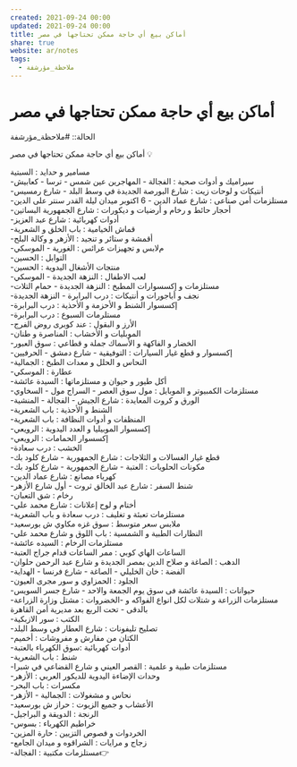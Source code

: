 ```yaml
---  
created: 2021-09-24 00:00  
updated: 2021-09-24 00:00  
title: أماكن بيع أي حاجة ممكن تحتاجها في مصر  
share: true  
website: ar/notes  
tags:  
  - ملاحظة_مؤرشفة  
---  
```

  
  
# أماكن بيع أي حاجة ممكن تحتاجها في مصر  
  
الحالة:: #ملاحظة_مؤرشفة  
  
أماكن بيع أي حاجة ممكن تحتاجها في مصر 💡  
  
مسامير و حدايد : السبتية  
-سيراميك و أدوات صحية : الفجالة - المهاجرين عين شمس - ترسا - كعابيش  
-أنتيكات و لوحات زيت : شارع البورصة الجديدة في وسط البلد - شارع رمسيس  
-مستلزمات أمن صناعى : شارع عماد الدين - 6 اكتوبر ميدان ليلة القدر سنتر على الدين  
-أحجار حائط و رخام و أرضيات و ديكورات : شارع الجمهورية البساتين  
-أدوات كهربائية : شارع عبد العزيز  
-قماش الخيامية : باب الخلق و الشعرية  
-أقمشة و ستائر و تنجيد : الأزهر و وكالة البلح  
-مﻻبس و تجهيزات عرائس : الغورية - الموسكي  
-التوابل : الحسين  
-منتجات الأشغال اليدوية : الحسين  
-لعب الاطفال : النزهة الجديدة - الموسكي  
-مستلزمات و إكسسوارات المطبخ : النزهة الجديدة - حمام التلات  
-نجف و أباجورات و أنتيكات : درب البرابرة - النزهة الجديدة  
-إكسسوار الشنط و الأحزمة و الأحذية : درب البرابرة  
-مستلرمات السبوع : درب البرابرة  
-الأرز و البقول : عند كوبرى روض الفرج  
-الموبليات و الأخشاب : المناصرة و طنان  
-الخضار و الفاكهة و الأسماك جملة و قطاعي : سوق العبور  
-إكسسوار و قطع غيار السيارات : التوفيقية - شارع دمشق - الحرفيين  
-النحاس و الحلل و معدات الطبخ : الجمالية  
-عطارة : الموسكي  
-أكل طيور و حيوان و مستلزماتها : السيدة عائشة  
-مستلزمات الكمبيوتر و الموبايل : مول سوق العصر - السراج مول - السخاوي  
-الورق و كروت المعايدة : شارع الجيش - الفجالة - المنشية  
-الشنط و الأحذية : باب الشعرية  
-المنظفات و أدوات النظافة : باب الشعرية  
-إكسسوار الموبيليا و العدد اليدوية : الرويعي  
-إكسسوار الحمامات : الرويعي  
-الخشب : درب سعادة  
-قطع غيار الغسالات و الثلاجات : شارع الجمهورية - شارع كلود بك  
-مكونات الحلويات : العتبة - شارع الجمهورية - شارع كلود بك  
-كهرباء مصانع : شارع عماد الدين  
-شنط السفر : شارع عبد الخالق ثروت - أول شارع الأزهر  
-رخام : شق التعبان  
-أختام و لوح إعلانات : شارع محمد علي  
-مستلزمات تعبئة و تغليف : درب سعادة و باب الشعرية  
-ملابس سعر متوسط : سوق غزه مكاوي ش بورسعيد  
-النظارات الطبية و الشمسية : باب اللوق و شارع محمد علي  
-مستلزمات الرخام : السيده عائشة  
-الساعات الهاي كوبي : ممر الساعات قدام جراج العتبة  
-الدهب : الصاغة و صلاح الدين بمصر الجديدة و شارع عبد الرحمن حلوان  
-الفضة : خان الخليلي - الصاغة - شارع فرنسا - الهداية  
-الجلود : الحمزاوي و سور مجرى العيون  
-حيوانات : السيدة عائشة فى سوق يوم الجمعة والاحد - شارع جسر السويس  
-مستلزمات الزراعة و شتلات لكل انواع الفواكه و -الخضروات : مشتل وزارة الزراعة بالدقى - تحت الربع بعد مديرية أمن القاهرة  
-الكتب : سور الازبكية  
-تصليح تليفونات : شارع العطار في وسط البلد  
-الكتان من مفارش و مفروشات : أخميم  
-أدوات كهربائية :سوق الكهرباء بالعتبة  
-شنط : باب الشعرية  
-مستلزمات طبية و علمية : القصر العيني و شارع القضاعي في شبرا  
-وحدات الإضاءة اليدوية للديكور العربي : الأزهر  
-مكسرات : باب البحر  
-نحاس و مشغولات : الجمالية - الأزهر  
-الأعشاب و جميع الزيوت : حراز ش بورسعيد  
-الرنجة : الدويقة و البراجيل  
-خراطيم الكهرباء : بسوس  
-الخردوات و فصوص التزيين : حارة المزين  
-زجاج و مرايات : الشراقوه و ميدان الجامع  
-مستلزمات مكتبية : الفجالة👉  
